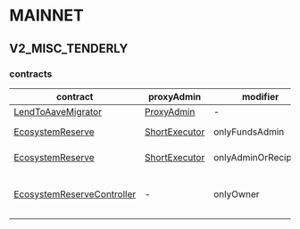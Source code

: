 # MAINNET 
## V2_MISC_TENDERLY 
### contracts
| contract |proxyAdmin |modifier |permission owner |functions |
|----------|----------|----------|----------|----------|
|  [LendToAaveMigrator](https://etherscan.io/address/0x317625234562B1526Ea2FaC4030Ea499C5291de4) |  [ProxyAdmin](https://etherscan.io/address/0xD3cF979e676265e4f6379749DECe4708B9A22476) |  - |  - |  - | |--------|--------|--------|--------|--------|
|  [EcosystemReserve](https://etherscan.io/address/0x25F2226B597E8F9514B3F68F00f494cF4f286491) |  [ShortExecutor](https://etherscan.io/address/0xEE56e2B3D491590B5b31738cC34d5232F378a8D5) |  onlyFundsAdmin |  [EcosystemReserveController](https://etherscan.io/address/0x3d569673dAa0575c936c7c67c4E6AedA69CC630C) |  approve, transfer, createStream | |--------|--------|--------|--------|--------|
|  [EcosystemReserve](https://etherscan.io/address/0x25F2226B597E8F9514B3F68F00f494cF4f286491) |  [ShortExecutor](https://etherscan.io/address/0xEE56e2B3D491590B5b31738cC34d5232F378a8D5) |  onlyAdminOrRecipient |  [EcosystemReserveController](https://etherscan.io/address/0x3d569673dAa0575c936c7c67c4E6AedA69CC630C) |  withdrawFromStream, cancelStream | |--------|--------|--------|--------|--------|
|  [EcosystemReserveController](https://etherscan.io/address/0x3d569673dAa0575c936c7c67c4E6AedA69CC630C) |  - |  onlyOwner |  [ShortExecutor](https://etherscan.io/address/0xEE56e2B3D491590B5b31738cC34d5232F378a8D5) |  approve, transfer, createStream, withdrawFromStream, cancelStream | |--------|--------|--------|--------|--------|

